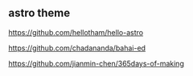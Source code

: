 

## astro theme

https://github.com/hellotham/hello-astro

https://github.com/chadananda/bahai-ed

https://github.com/jianmin-chen/365days-of-making

